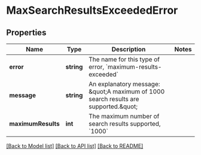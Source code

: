 # MaxSearchResultsExceededError

## Properties
Name | Type | Description | Notes
------------ | ------------- | ------------- | -------------
**error** | **string** | The name for this type of error, &#x60;maximum-results-exceeded&#x60; | 
**message** | **string** | An explanatory message: \&quot;A maximum of 1000 search results are supported.\&quot; | 
**maximumResults** | **int** | The maximum number of search results supported, &#x60;1000&#x60; | 

[[Back to Model list]](../../README.md#documentation-for-models) [[Back to API list]](../../README.md#documentation-for-api-endpoints) [[Back to README]](../../README.md)

